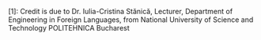 [1]: Credit is due to Dr. Iulia-Cristina Stănică, Lecturer, Department of Engineering in Foreign Languages, from National University of Science and Technology POLITEHNICA Bucharest